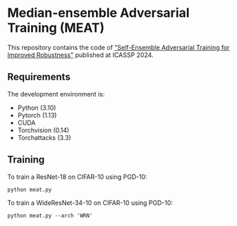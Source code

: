# Median-ensemble Adversarial Training (MEAT)

This repository contains the code of ["Self-Ensemble Adversarial Training for Improved Robustness"](https://ieeexplore.ieee.org/abstract/document/10446117) published at ICASSP 2024. 

## Requirements
The development environment is:
* Python (3.10)
* Pytorch (1.13)
* CUDA
* Torchvision (0.14)
* Torchattacks (3.3)

## Training

To train a ResNet-18 on CIFAR-10 using PGD-10:
```
python meat.py
```

To train a WideResNet-34-10 on CIFAR-10 using PGD-10:
```
python meat.py --arch 'WRN'
```
